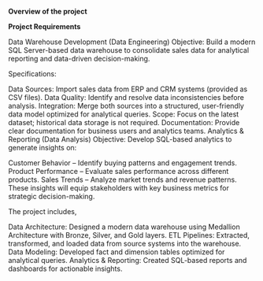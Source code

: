 **Overview of the project**

**Project Requirements**

Data Warehouse Development (Data Engineering)
Objective:
Build a modern SQL Server-based data warehouse to consolidate sales data for analytical reporting and data-driven decision-making.

Specifications:

Data Sources: Import sales data from ERP and CRM systems (provided as CSV files).
Data Quality: Identify and resolve data inconsistencies before analysis.
Integration: Merge both sources into a structured, user-friendly data model optimized for analytical queries.
Scope: Focus on the latest dataset; historical data storage is not required.
Documentation: Provide clear documentation for business users and analytics teams.
Analytics & Reporting (Data Analysis)
Objective:
Develop SQL-based analytics to generate insights on:

Customer Behavior – Identify buying patterns and engagement trends.
Product Performance – Evaluate sales performance across different products.
Sales Trends – Analyze market trends and revenue patterns.
These insights will equip stakeholders with key business metrics for strategic decision-making.


The project includes,

Data Architecture: Designed a modern data warehouse using Medallion Architecture with Bronze, Silver, and Gold layers.
ETL Pipelines: Extracted, transformed, and loaded data from source systems into the warehouse.
Data Modeling: Developed fact and dimension tables optimized for analytical queries.
Analytics & Reporting: Created SQL-based reports and dashboards for actionable insights.
